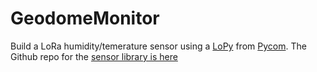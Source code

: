 # GeodomeMonitor
Build a LoRa humidity/temerature sensor using a [LoPy](https://pycom.io/hardware/lopy-specs/) from [Pycom](https://pycom.io/). 
The Github repo for the [sensor library is here](https://github.com/mchobby/esp8266-upy/tree/master/am2315) 
